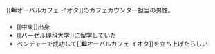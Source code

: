 [[🛍️オーバルカフェ イオタ]]のカフェカウンター担当の男性。

- [[中東]]出身
- [[バーゼル理科大学]]に留学していた
- ベンチャーで成功して[[🛍️オーバルカフェ イオタ]]を立ち上げたらしい